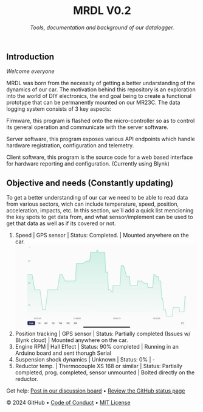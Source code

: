 <header>

<!--
  <<< Author notes: Course header >>>
  Include a 1280×640 image, course title in sentence case, and a concise description in emphasis.
  In your repository settings: enable template repository, add your 1280×640 social image, auto delete head branches.
  Add your open source license, GitHub uses MIT license.
-->

# MRDL V0.2

_Tools, documentation and background of our datalogger._

</header>

<!--
  <<< Author notes: Step 1 >>>
  Choose 3-5 steps for your course.
  The first step is always the hardest, so pick something easy!
  Link to docs.github.com for further explanations.
  Encourage users to open new tabs for steps!
-->

## Introduction

_Welcome everyone_

MRDL was born from the necessity of getting a better undarstanding of the dynamics of our car. The motivation behind this repository is an exploration into the world of DIY electronics, the end goal being to create a functional prototype that can be permanently mounted on our MR23C.
The data logging system consists of 3 key aspects:

Firmware, this program is flashed onto the micro-controller so as to control its general operation and communicate with the server software.

Server software, this program exposes various API endpoints which handle hardware registration, configuration and telemetry.

Client software, this program is the source code for a web based interface for hardware reporting and configuration. (Currently using Blynk)

## Objective and needs (Constantly updating)

To get a better understanding of our car we need to be able to read data from various sectors, wich can include temperature, speed, position, acceleration, impacts, etc.
In this section, we´ll add a quick list mencioning the key spots to get data from, and what sensor/implement can be used to get that data as well as if its covered or not.

1. Speed | GPS sensor | Status: Completed. | Mounted anywhere on the car.
     ![speed](/docs/images/gps_speedgraphs_sample.jpg)
2. Position tracking | GPS sensor | Status: Partially completed (Issues w/ Blynk cloud) | Mounted anywhere on the car.
3. Engine RPM | Hall Effect | Status: 90% completed | Running in an Arduino board and sent thorugh Serial
4. Suspension shock dynamics | Unknown | Status: 0% | -
5. Reductor temp. | Thermocouple XS 168 or similar | Status: Partially completed, prog. completed, sensor unmounted | Bolted directly on the reductor.


Get help: [Post in our discussion board](https://github.com/orgs/skills/discussions/categories/introduction-to-github) &bull; [Review the GitHub status page](https://www.githubstatus.com/)

&copy; 2024 GitHub &bull; [Code of Conduct](https://www.contributor-covenant.org/version/2/1/code_of_conduct/code_of_conduct.md) &bull; [MIT License](https://gh.io/mit)

</footer>
